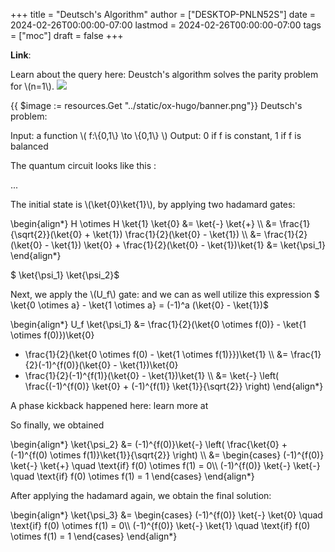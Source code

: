 +++
title = "Deutsch's Algorithm"
author = ["DESKTOP-PNLN52S"]
date = 2024-02-26T00:00:00-07:00
lastmod = 2024-02-26T00:00:00-07:00
tags = ["moc"]
draft = false
+++

**Link**:

Learn about the query here:
Deustch's algorithm solves the parity problem for \\(n=1\\).
![](/ox-hugo/deutsch_s_algorithm.org_20240301_092831_D224Xu.png)

{{ $image := resources.Get "../static/ox-hugo/banner.png"}}
Deutsch's problem:

Input: a function \\( f:\\{0,1\\} \to \\{0,1\\} \\)
Output: 0 if f is constant, 1 if f is balanced

The quantum circuit looks like this :

...

The initial state is \\(\ket{0}\ket{1}\\), by applying two hadamard gates:

\begin{align\*}
	H \otimes H \ket{1} \ket{0} &= \ket{-} \ket{+} \\\\
&= \frac{1}{\sqrt{2}}(\ket{0} + \ket{1}) \frac{1}{2}(\ket{0} - \ket{1}) \\\\
&= \frac{1}{2}(\ket{0} - \ket{1}) \ket{0} + \frac{1}{2}(\ket{0} - \ket{1})\ket{1}
&= \ket{\psi\_1}
\end{align\*}

$ \ket{\psi\_1} \ket{\psi\_2}$

Next, we apply the \\(U\_f\\) gate:
and we can as well utilize this expression
$ \ket{0 \otimes a} - \ket{1 \otimes a} = (-1)^a (\ket{0} - \ket{1})$

\begin{align\*}
	U\_f  \ket{\psi\_1}
&= \frac{1}{2}(\ket{0 \otimes f(0)} - \ket{1 \otimes f(0)})\ket{0}
+ \frac{1}{2}(\ket{0 \otimes f(0) - \ket{1 \otimes f(1)}})\ket{1} \\\\
&= \frac{1}{2}(-1)^{f(0)}(\ket{0} - \ket{1})\ket{0}
+ \frac{1}{2}(-1)^{f(1)}(\ket{0} - \ket{1})\ket{1} \\\\
&= \ket{-} \left( \frac{(-1)^{f(0)} \ket{0} + (-1)^{f(1)} \ket{1}}{\sqrt{2}} \right)
\end{align\*}

A phase kickback happened here: learn more at

So finally, we obtained

\begin{align\*}
	\ket{\psi\_2} &= (-1)^{f(0)}\ket{-} \left( \frac{\ket{0} + (-1)^{f(0) \otimes f(1)}\ket{1}}{\sqrt{2}} \right) \\\\
&=
   \begin{cases}
        (-1)^{f(0)} \ket{-} \ket{+} \quad \text{if} f(0) \otimes f(1) = 0\\\\
        (-1)^{f(0)} \ket{-} \ket{-} \quad \text{if} f(0) \otimes f(1) = 1
   \end{cases}
\end{align\*}

After applying the hadamard again, we obtain the final solution:

\begin{align\*}
	\ket{\psi\_3} &=
\begin{cases}
   (-1)^{f(0)} \ket{-} \ket{0} \quad \text{if} f(0) \otimes f(1) = 0\\\\
   (-1)^{f(0)} \ket{-} \ket{1} \quad \text{if} f(0) \otimes f(1) = 1
\end{cases}
\end{align\*}
